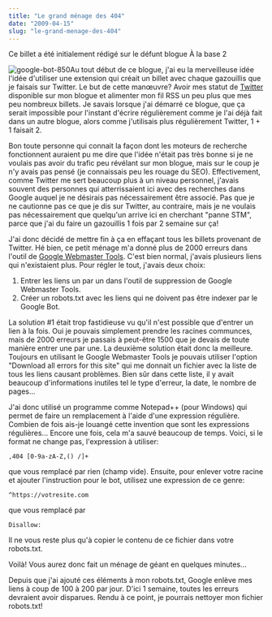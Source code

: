 ```yaml
---
title: "Le grand ménage des 404"
date: "2009-04-15"
slug: "le-grand-menage-des-404"
---
```


Ce billet a été initialement rédigé sur le défunt blogue À la base 2

![google-bot-850](images/3444412519_9b33d9fdea.png)Au tout début de ce blogue, j'ai eu la merveilleuse idée l'idée d'utiliser une extension qui créait un billet avec chaque gazouillis que je faisais sur Twitter. Le but de cette manœuvre? Avoir mes statut de [Twitter](https://twitter.com "Site de Twitter") disponible sur mon blogue et alimenter mon fil RSS un peu plus que mes peu nombreux billets. Je savais lorsque j'ai démarré ce blogue, que ça serait impossible pour l'instant d'écrire régulièrement comme je l'ai déjà fait dans un autre blogue, alors comme j'utilisais plus régulièrement Twitter, 1 + 1 faisait 2.

Bon toute personne qui connait la façon dont les moteurs de recherche fonctionnent auraient pu me dire que l'idée n'était pas très bonne si je ne voulais pas avoir du trafic peu révélant sur mon blogue, mais sur le coup je n'y avais pas pensé (je connaissais peu les rouage du SEO). Effectivement, comme Twitter me sert beaucoup plus à un niveau personnel, j'avais souvent des personnes qui atterrissaient ici avec des recherches dans Google auquel je ne désirais pas nécessairement être associé. Pas que je ne cautionne pas ce que je dis sur Twitter, au contraire, mais je ne voulais pas nécessairement que quelqu'un arrive ici en cherchant "panne STM", parce que j'ai du faire un gazouillis 1 fois par 2 semaine sur ça!

J'ai donc décidé de mettre fin à ça en effaçant tous les billets provenant de Twitter. Hé bien, ce petit ménage m'a donné plus de 2000 erreurs dans l'outil de [Google Webmaster Tools](https://www.google.com/webmasters/tools "Site de Google Webmaster Tools"). C'est bien normal, j'avais plusieurs liens qui n'existaient plus. Pour régler le tout, j'avais deux choix:

1. Entrer les liens un par un dans l'outil de suppression de Google Webmaster Tools.
2. Créer un robots.txt avec les liens qui ne doivent pas être indexer par le Google Bot.

La solution #1 était trop fastidieuse vu qu'il n'est possible que d'entrer un lien à la fois. Oui je pouvais simplement prendre les racines communces, mais de 2000 erreurs je passais à peut-être 1500 que je devais de toute manière entrer une par une. La deuxième solution était donc la meilleure. Toujours en utilisant le Google Webmaster Tools je pouvais utiliser l'option "Download all errors for this site" qui me donnait un fichier avec la liste de tous les liens causant problèmes. Bien sûr dans cette liste, il y avait beaucoup d'informations inutiles tel le type d'erreur, la date, le nombre de pages...

J'ai donc utilisé un programme comme Notepad++ (pour Windows) qui permet de faire un remplacement à l'aide d'une expression régulière. Combien de fois ais-je louangé cette invention que sont les expressions régulières... Encore une fois, cela m'a sauvé beaucoup de temps. Voici, si le format ne change pas, l'expression à utiliser:

```
,404 [0-9a-zA-Z,() /]+
```

que vous remplacé par rien (champ vide). Ensuite, pour enlever votre racine et ajouter l'instruction pour le bot, utilisez une expression de ce genre:

```
^https://votresite.com
```

que vous remplacé par

```
Disallow:
```

Il ne vous reste plus qu'à copier le contenu de ce fichier dans votre robots.txt.

Voilà! Vous aurez donc fait un ménage de géant en quelques minutes...

Depuis que j'ai ajouté ces éléments à mon robots.txt, Google enlève mes liens à coup de 100 à 200 par jour. D'ici 1 semaine, toutes les erreurs devraient avoir disparues. Rendu à ce point, je pourrais nettoyer mon fichier robots.txt!

